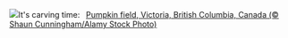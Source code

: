 ![](https://www.bing.com/th?id=OHR.PumpkinMist_EN-GB3442164474_UHD.jpg&w=1000)It's carving time:&nbsp;&ensp;[Pumpkin field, Victoria, British Columbia, Canada (© Shaun Cunningham/Alamy Stock Photo)](https://www.bing.com/th?id=OHR.PumpkinMist_EN-GB3442164474_UHD.jpg)
<br><br/>
